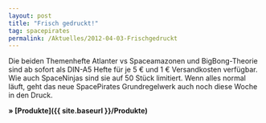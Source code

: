 ```yaml
---
layout: post
title: "Frisch gedruckt!"
tag: spacepirates
permalink: /Aktuelles/2012-04-03-Frischgedruckt
---
```


Die beiden Themenhefte Atlanter vs Spaceamazonen und BigBong-Theorie sind ab sofort als DIN-A5 Hefte für je 5 &euro; und 1 &euro; Versandkosten verfügbar. Wie auch SpaceNinjas sind sie auf 50 Stück limitiert. Wenn alles normal läuft, geht das neue SpacePirates Grundregelwerk auch noch diese Woche in den Druck.

**&raquo; [Produkte]({{ site.baseurl }}/Produkte)**



